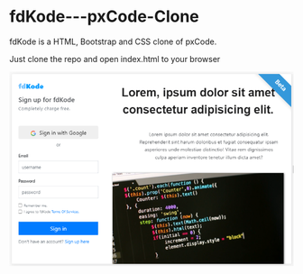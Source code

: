 # fdKode---pxCode-Clone
fdKode is a HTML, Bootstrap and CSS clone of pxCode.

Just clone the repo and open index.html to your browser

![Preview Image](/pxcode_clone.png)
